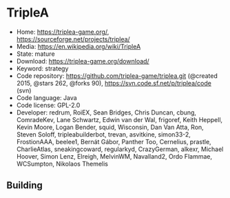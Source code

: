 # TripleA

- Home: https://triplea-game.org/, https://sourceforge.net/projects/triplea/
- Media: https://en.wikipedia.org/wiki/TripleA
- State: mature
- Download: https://triplea-game.org/download/
- Keyword: strategy
- Code repository: https://github.com/triplea-game/triplea.git (@created 2015, @stars 262, @forks 90), https://svn.code.sf.net/p/triplea/code (svn)
- Code language: Java
- Code license: GPL-2.0
- Developer: redrum, RoiEX, Sean Bridges, Chris Duncan, cbung, ComradeKev, Lane Schwartz, Edwin van der Wal, frigoref, Keith Heppell, Kevin Moore, Logan Bender, squid, Wisconsin, Dan Van Atta, Ron, Steven Soloff, tripleabuilderbot, trevan, asvitkine, simon33-2, FrostionAAA, beelee1, Bernát Gábor, Panther Too, Cernelius, prastle, CharlieAtlas, sneakingcoward, regularkyd, CrazyGerman, alkexr, Michael Hoover, Simon Lenz, Elreigh, MelvinWM, Navalland2, Ordo Flammae, WCSumpton, Nikolaos Themelis

## Building
